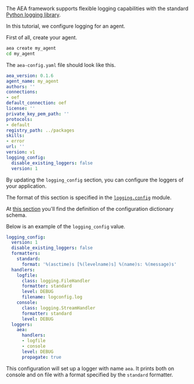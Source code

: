 The AEA framework supports flexible logging capabilities with the standard <a href="https://docs.python.org/3/library/logging.html" target=_blank>Python logging library</a>.

In this tutorial, we configure logging for an agent.

First of all, create your agent.


``` bash
aea create my_agent
cd my_agent
```

The `aea-config.yaml` file should look like this.
```yaml
aea_version: 0.1.6
agent_name: my_agent
authors: ''
connections:
- oef
default_connection: oef
license: ''
private_key_pem_path: ''
protocols:
- default
registry_path: ../packages
skills:
- error
url: ''
version: v1
logging_config:
  disable_existing_loggers: false
  version: 1
```

By updating the `logging_config` section, you can configure the loggers of your application.

The format of this section is specified in the <a href="https://docs.python.org/3/library/logging.config.html" target=_blank>`logging.config`</a> module.

At <a href="https://docs.python.org/3/library/logging.config.html#configuration-dictionary-schema" target=_blank>this section</a> 
you'll find the definition of the configuration dictionary schema.

Below is an example of the `logging_config` value.

```yaml
logging_config:
  version: 1
  disable_existing_loggers: false
  formatters:
    standard:
      format: '%(asctime)s [%(levelname)s] %(name)s: %(message)s'
  handlers:
    logfile:
      class: logging.FileHandler
      formatter: standard
      level: DEBUG
      filename: logconfig.log
    console:
      class: logging.StreamHandler
      formatter: standard
      level: DEBUG
  loggers:
    aea:
      handlers:
      - logfile
      - console
      level: DEBUG
      propagate: true
```


This configuration will set up a logger with name `aea`. It prints both on console and on file with a format specified by the `standard` formatter.


<br />